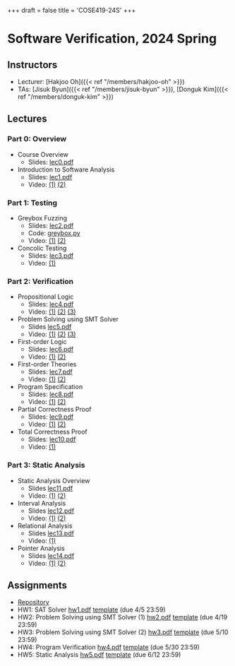 +++
draft = false
title = 'COSE419-24S'
+++

# Software Verification, 2024 Spring

## Instructors 

- Lecturer: [Hakjoo Oh]({{< ref "/members/hakjoo-oh" >}})
- TAs: [Jisuk Byun]({{< ref "/members/jisuk-byun" >}}), [Donguk Kim]({{< ref "/members/donguk-kim" >}})


## Lectures
### Part 0: Overview 
- Course Overview
    - Slides: [lec0.pdf](./slides/lec0.pdf) 
- Introduction to Software Analysis
    - Slides: [lec1.pdf](./slides/lec1.pdf) 
    - Video: [(1)](https://www.youtube.com/watch?v=AngZAxUIIys) [(2)](https://youtu.be/xZ2yPZ-zWjY)

### Part 1: Testing
- Greybox Fuzzing
    - Slides: [lec2.pdf](./slides/lec2.pdf)
    - Code: [greybox.py](./greybox.py)
    - Video: [(1)](https://youtu.be/ErwosOwRuzY) [(2)](https://youtu.be/GOqwSIJLoRw)
- Concolic Testing 
    - Slides: [lec3.pdf](./slides/lec3.pdf) 
    - Video: [(1)](https://youtu.be/b7QWsEf-6nU)

### Part 2: Verification
- Propositional Logic
    - Slides: [lec4.pdf](./slides/lec4.pdf)
    - Video: [(1)](https://youtu.be/ImigmSCqyUE) [(2)](https://youtu.be/-sBjLmDF4Wk) [(3)](https://youtu.be/-fDGoz2ebb8)
- Problem Solving using SMT Solver 
    - Slides [lec5.pdf](./slides/lec5.pdf)
    - Video: [(1)](https://youtu.be/hyebtnoNvrE) [(2)](https://youtu.be/AcWXRPhsL7E) [(3)](https://youtu.be/yhgecAwoSz0)
- First-order Logic
    - Slides: [lec6.pdf](./slides/lec6.pdf)
    - Video: [(1)](https://youtu.be/k6WBwBETWBU) [(2)](https://youtu.be/rJ0R_MU_pt0)
- First-order Theories
    - Slides: [lec7.pdf](./slides/lec7.pdf)
    - Video: [(1)](https://youtu.be/5jWD2H44u7A) [(2)](https://youtu.be/gV9IZ5Zuuc8) 
- Program Specification
    - Slides: [lec8.pdf](./slides/lec8.pdf)
    - Video: [(1)](https://youtu.be/qQh5UvtETuo) [(2)](https://youtu.be/nTDGG32NGiY)
- Partial Correctness Proof
    - Slides: [lec9.pdf](./slides/lec9.pdf)
    - Video: [(1)](https://youtu.be/LBiAxQOhSeg) [(2)](https://youtu.be/wdK23RX3L6E)
- Total Correctness Proof
    - Slides: [lec10.pdf](./slides/lec10.pdf)
    - Video: [(1)](https://youtu.be/TLKScRNs9Mw)


### Part 3: Static Analysis
- Static Analysis Overview
    - Slides [lec11.pdf](./slides/lec11.pdf)
    - Video: [(1)](https://youtu.be/mT4qDt5BvP4) [(2)](https://youtu.be/kFsQJY6xY5A)
- Interval Analysis
    - Slides [lec12.pdf](./slides/lec12.pdf)
    - Video: [(1)](https://youtu.be/qZmQnD7Bi38) [(2)](https://youtu.be/MtfedK32tvk)
- Relational Analysis
    - Slides [lec13.pdf](./slides/lec13.pdf)
    - Video: [(1)](https://youtu.be/G1vUqPGx7OY)
- Pointer Analysis
    - Slides [lec14.pdf](./slides/lec14.pdf)
    - Video: [(1)](https://youtu.be/bemR_MeoEtg) [(2)](https://youtu.be/pwWkVHfHMn8)

## Assignments

- [Repository](https://github.com/kupl-courses/COSE419-2024/)
- HW1: SAT Solver [hw1.pdf](./homework/hw1.pdf) [template](https://github.com/kupl-courses/COSE419-2024/tree/main/hw1) (due 4/5 23:59)
- HW2: Problem Solving using SMT Solver (1) [hw2.pdf](./homework/hw2.pdf) [template](https://github.com/kupl-courses/COSE419-2024/tree/main/hw2) (due 4/19 23:59)
- HW3: Problem Solving using SMT Solver (2) [hw3.pdf](./homework/hw3.pdf) [template](https://github.com/kupl-courses/COSE419-2024/tree/main/hw3) (due 5/10 23:59)
- HW4: Program Verification [hw4.pdf](./homework/hw4.pdf) [template](https://github.com/kupl-courses/COSE419-2024/tree/main/hw4) (due 5/30 23:59)
- HW5: Static Analysis [hw5.pdf](./homework/hw5.pdf) [template](https://github.com/kupl-courses/COSE419-2024/tree/main/hw5) (due 6/12 23:59)

